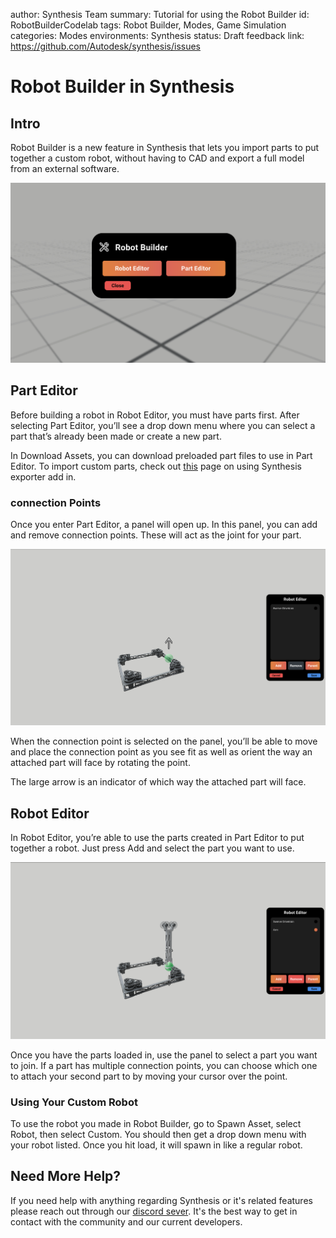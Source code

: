 author: Synthesis Team
summary: Tutorial for using the Robot Builder
id: RobotBuilderCodelab
tags: Robot Builder, Modes, Game Simulation
categories: Modes
environments: Synthesis
status: Draft
feedback link: https://github.com/Autodesk/synthesis/issues

# Robot Builder in Synthesis

## Intro

Robot Builder is a new feature in Synthesis that lets you import parts to put together a custom robot, without having to CAD and export a full model from an external software.

![image_caption](img/synthesis/robot-builder.png)

## Part Editor

Before building a robot in Robot Editor, you must have parts first. After selecting Part Editor, you’ll see a drop down menu where you can select a part that’s already been made or create a new part.  

In Download Assets, you can download preloaded part files to use in Part Editor. To import custom parts, check out [this](https://synthesis.autodesk.com/codelab/FusionExporterCodelab/index.html#0) page on using Synthesis exporter add in.

### connection Points

Once you enter Part Editor, a panel will open up. In this panel, you can add and remove connection points. These will act as the joint for your part.

![image_caption](img/synthesis/robot-editor-1.png)

When the connection point is selected on the panel, you’ll be able to move and place the connection point as you see fit as well as orient the way an attached part will face by rotating the point. 

The large arrow is an indicator of which way the attached part will face.

## Robot Editor

In Robot Editor, you’re able to use the parts created in Part Editor to put together a robot. Just press Add and select the part you want to use.

![image_caption](img/synthesis/robot-editor-2.png)

Once you have the parts loaded in, use the panel to select a part you want to join. If a part has multiple connection points, you can choose which one to attach your second part to by moving your cursor over the point.

### Using Your Custom Robot

To use the robot you made in Robot Builder, go to Spawn Asset, select Robot, then select Custom. You should then get a drop down menu with your robot listed. Once you hit load, it will spawn in like a regular robot.

## Need More Help?

If you need help with anything regarding Synthesis or it's related features please reach out through our
[discord sever](https://www.discord.gg/hHcF9AVgZA). It's the best way to get in contact with the community and our current developers.
